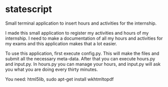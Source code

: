 # statescript
Small terminal application to insert hours and activities for the internship.

I made this small application to register my activities and hours of my internship. 
I need to make a documentation of all my hours and activities for my exams and this 
application makes that a lot easier.

To use this application, first execute config.py. This will make the files and submit 
all the necessary meta-data. After that you can execute hours.py and input.py. In hours.py 
you can manage your hours, and input.py will ask you what you are doing every thirty minutes.

You need:  html5lib, sudo apt-get install wkhtmltopdf

